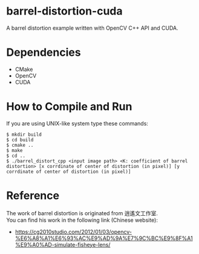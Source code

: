 # barrel-distortion-cuda
A barrel distortion example written with OpenCV C++ API and CUDA.

# Dependencies
* CMake
* OpenCV
* CUDA

# How to Compile and Run
If you are using UNIX-like system type these commands:
```
$ mkdir build
$ cd build
$ cmake ..
$ make
$ cd ..
$ ./barrel_distort_cpp <input image path> <K: coefficient of barrel distortion> [x corrdinate of center of distortion (in pixel)] [y corrdinate of center of distortion (in pixel)]
```

# Reference
The work of barrel distortion is originated from 逍遙文工作室. <br>
You can find his work in the following link (Chinese website):
* https://cg2010studio.com/2012/01/03/opencv-%E6%A8%A1%E6%93%AC%E9%AD%9A%E7%9C%BC%E9%8F%A1%E9%A0%AD-simulate-fisheye-lens/
